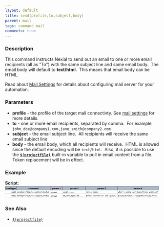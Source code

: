 ```yaml
---
layout: default
title: send(profile,to,subject,body)
parent: mail
tags: command mail
comments: true
---
```



### Description
This command instructs Nexial to send out an email to one or more email recipients (all as "To") with the same 
subject line and same email body.  The email body will default to **text/html**.  This means that email body can 
be HTML. 

Read about [Mail Settings](index#mail-settings) for details about configuring mail server for your automation.


### Parameters
- **profile** - the profile of the target mail connectivty.  See [mail settings](index#mail-settings) for more details.
- **to** \- one or more email recipients, separated by comma.  For example, 
  `john_doe@company1.com,jane_smith@company2.com`
- **subject** \- the email subject line.  All recipients will receive the same email subject line
- **body** \- the email body, which all recipients will receive.  HTML is allowed since the default encoding will be 
  `text/html`.  Also, it is possible to use 
  the **[`$(projectfile)`](../../functions/$(projectfile))** built-in variable to pull in email content from a file.
  Token replacement will be in effect.


### Example
**Script**:<br/>
![](image/send_01.png)


### See Also
-  [`$(projectfile)`](../../functions/$(projectfile))
